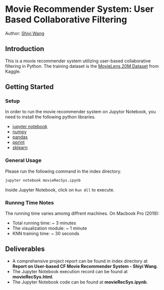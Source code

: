# Movie Recommender System: User Based Collaborative Filtering

Author: [Shiyi Wang](mailto:swang793@gatech.edu)

## Introduction

This is a movie recommender system utilizing user-based collaborative filtering in Python. The training dataset is the [MovieLens 20M Dataset](https://www.kaggle.com/grouplens/movielens-20m-dataset?select=movie.csv) from Kaggle.

## Getting Started

### Setup

In order to run the movie recommender system on Jupytor Notebook, you need to install the following python libraries.

* [jupyter notebook](https://jupyter.org/install)
* [numpy](https://numpy.org/install/)
* [pandas](https://pandas.pydata.org/getting_started.html)
* [pprint](https://docs.python.org/3/library/pprint.html)
* [sklearn](https://scikit-learn.org/stable/install.html)

### General Usage

Please run the following command in the index directory.

```sh
jupyter notebook movieRecSys.ipynb 
```
Inside Jupyter Notebook, click on `Run All` to execute.
### Runnng Time Notes

The running time varies amomg diffrent machines. On Macbook Pro (2019):
* Total running time: ~ 3 minutes
* The visualization module: ~ 1 minute
* KNN training time: ~ 30 seconds


## Deliverables

* A comprehensive project report can be found in index directory at **Report on User-based CF Movie Recommender System - Shiyi Wang**.
* The Jupyter Notebook execution record can be found at **movieRecSys.html**.
* The Jupyter Notebook code can be found at **movieRecSys.ipynb**.
